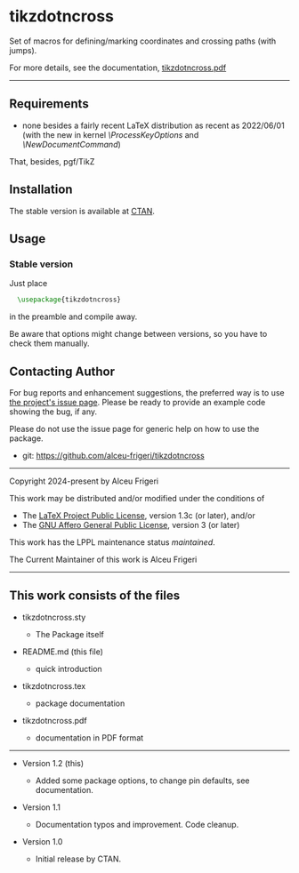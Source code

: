 tikzdotncross
==========

Set of macros for defining/marking coordinates and crossing paths (with jumps).


For more details,  see the documentation,
[tikzdotncross.pdf](http://mirrors.ctan.org/graphics/pgf/contrib/tikzdotncross/doc/tikzdotncross.pdf)

--------------

## Requirements
* none besides a fairly recent LaTeX distribution as recent as 2022/06/01
(with the new in kernel *\ProcessKeyOptions* and *\NewDocumentCommand*)

That, besides, pgf/TikZ

## Installation
The stable version is available at [CTAN](https://ctan.org/pkg/tikzdotncross).

## Usage
### Stable version
Just place
```latex
  \usepackage{tikzdotncross}
```

in the preamble and compile away.


Be aware that options might change between versions, so you have to check them manually.


## Contacting Author

For bug reports and enhancement suggestions, the preferred way is to use
[the project's issue page](https://github.com/alceu-frigeri/tikzdotncross/issues).
Please be ready to provide an example code showing the bug, if any.

Please do not use the issue page for generic help on how to use the package.

* git: https://github.com/alceu-frigeri/tikzdotncross

-------------
Copyright 2024-present by Alceu Frigeri

 This work may be distributed and/or modified under the
 conditions of

 * The [LaTeX Project Public License](http://www.latex-project.org/lppl.txt), version 1.3c (or later), and/or
 * The [GNU Affero General Public License](https://www.gnu.org/licenses/agpl-3.0.html), version 3 (or later)

This work has the LPPL maintenance status *maintained*.

The Current Maintainer of this work is Alceu Frigeri

-------------
## This work consists of the files

* tikzdotncross.sty
    - The Package itself

* README.md (this file)
    - quick introduction

* tikzdotncross.tex
    - package documentation

* tikzdotncross.pdf
    - documentation in PDF format

-------------
* Version 1.2 (this)
    - Added some package options, to change pin defaults, see documentation.

* Version 1.1 
    - Documentation typos and improvement. Code cleanup.
 
* Version 1.0
    - Initial release by CTAN.
